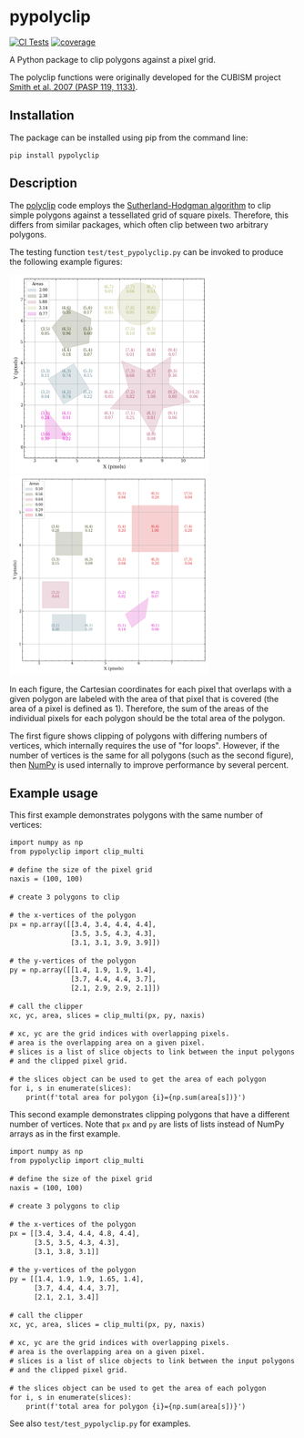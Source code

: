 # pypolyclip

[![CI Tests](https://github.com/spacetelescope/pypolyclip/actions/workflows/ci_tests.yml/badge.svg?branch=main)](https://github.com/spacetelescope/pypolyclip/actions/workflows/ci_tests.yml) [![coverage](https://codecov.io/github/spacetelescope/pypolyclip/branch/main/graph/badge.svg?token=8xpNHaI9wD)](https://codecov.io/github/spacetelescope/pypolyclip)

A Python package to clip polygons against a pixel grid.

The polyclip functions were originally developed for the CUBISM
project [Smith et al. 2007 (PASP 119, 1133)](https://ui.adsabs.harvard.edu/abs/2007PASP..119.1133S/).

## Installation

The package can be installed using pip from the command line:
```
pip install pypolyclip
```

## Description
The [polyclip](http://tir.astro.utoledo.edu/jdsmith/code/idl.php)
code employs the [Sutherland-Hodgman
algorithm](https://en.wikipedia.org/wiki/Sutherland–Hodgman_algorithm)
to clip simple polygons against a tessellated grid of square pixels.
Therefore, this differs from similar packages, which often clip between
two arbitrary polygons.

The testing function `test/test_pypolyclip.py` can be invoked to produce
the following example figures:

<img src="docs/_static/polygons.png"  width="350" height="350">
<img src="docs/_static/quadrilaterals.png"  width="350" height="350">

In each figure, the Cartesian coordinates for each pixel that overlaps
with a given polygon are labeled with the area of that pixel that is
covered (the area of a pixel is defined as 1). Therefore, the sum of the
areas of the individual pixels for each polygon should be the total area
of the polygon.

The first figure shows clipping of polygons with differing numbers of
vertices, which internally requires the use of "for loops". However, if
the number of vertices is the same for all polygons (such as the second
figure), then [NumPy](https://numpy.org/) is used internally to improve
performance by several percent.


## Example usage
This first example demonstrates polygons with the same number of
vertices:

```
import numpy as np
from pypolyclip import clip_multi

# define the size of the pixel grid
naxis = (100, 100)

# create 3 polygons to clip

# the x-vertices of the polygon
px = np.array([[3.4, 3.4, 4.4, 4.4],
               [3.5, 3.5, 4.3, 4.3],
               [3.1, 3.1, 3.9, 3.9]])

# the y-vertices of the polygon
py = np.array([[1.4, 1.9, 1.9, 1.4],
               [3.7, 4.4, 4.4, 3.7],
               [2.1, 2.9, 2.9, 2.1]])

# call the clipper
xc, yc, area, slices = clip_multi(px, py, naxis)

# xc, yc are the grid indices with overlapping pixels.
# area is the overlapping area on a given pixel.
# slices is a list of slice objects to link between the input polygons
# and the clipped pixel grid.

# the slices object can be used to get the area of each polygon
for i, s in enumerate(slices):
    print(f'total area for polygon {i}={np.sum(area[s])}')
```

This second example demonstrates clipping polygons that have a different
number of vertices.  Note that `px` and `py` are lists of lists instead
of NumPy arrays as in the first example.

```
import numpy as np
from pypolyclip import clip_multi

# define the size of the pixel grid
naxis = (100, 100)

# create 3 polygons to clip

# the x-vertices of the polygon
px = [[3.4, 3.4, 4.4, 4.8, 4.4],
      [3.5, 3.5, 4.3, 4.3],
      [3.1, 3.8, 3.1]]

# the y-vertices of the polygon
py = [[1.4, 1.9, 1.9, 1.65, 1.4],
      [3.7, 4.4, 4.4, 3.7],
      [2.1, 2.1, 3.4]]

# call the clipper
xc, yc, area, slices = clip_multi(px, py, naxis)

# xc, yc are the grid indices with overlapping pixels.
# area is the overlapping area on a given pixel.
# slices is a list of slice objects to link between the input polygons
# and the clipped pixel grid.

# the slices object can be used to get the area of each polygon
for i, s in enumerate(slices):
    print(f'total area for polygon {i}={np.sum(area[s])}')
```

See also `test/test_pypolyclip.py` for examples.

